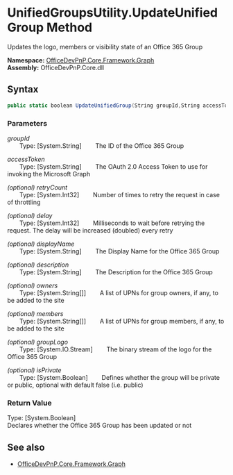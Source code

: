 # UnifiedGroupsUtility.UpdateUnifiedGroup Method  
Updates the logo, members or visibility state of an Office 365 Group  

**Namespace:** [OfficeDevPnP.Core.Framework.Graph](OfficeDevPnP.Core.Framework.Graph.md)  
**Assembly:** OfficeDevPnP.Core.dll  
## Syntax
```C#
public static boolean UpdateUnifiedGroup(String groupId,String accessToken,Int32 retryCount,Int32 delay,String displayName,String description,String[] owners,String[] members,Stream groupLogo,Boolean isPrivate)
```
### Parameters
*groupId*  
&emsp;&emsp;Type: [System.String] 
&emsp;&emsp;The ID of the Office 365 Group  
  
*accessToken*  
&emsp;&emsp;Type: [System.String] 
&emsp;&emsp;The OAuth 2.0 Access Token to use for invoking the Microsoft Graph  
  
*(optional) retryCount*  
&emsp;&emsp;Type: [System.Int32] 
&emsp;&emsp;Number of times to retry the request in case of throttling  
  
*(optional) delay*  
&emsp;&emsp;Type: [System.Int32] 
&emsp;&emsp;Milliseconds to wait before retrying the request. The delay will be increased (doubled) every retry  
  
*(optional) displayName*  
&emsp;&emsp;Type: [System.String] 
&emsp;&emsp;The Display Name for the Office 365 Group  
  
*(optional) description*  
&emsp;&emsp;Type: [System.String] 
&emsp;&emsp;The Description for the Office 365 Group  
  
*(optional) owners*  
&emsp;&emsp;Type: [System.String[]] 
&emsp;&emsp;A list of UPNs for group owners, if any, to be added to the site  
  
*(optional) members*  
&emsp;&emsp;Type: [System.String[]] 
&emsp;&emsp;A list of UPNs for group members, if any, to be added to the site  
  
*(optional) groupLogo*  
&emsp;&emsp;Type: [System.IO.Stream] 
&emsp;&emsp;The binary stream of the logo for the Office 365 Group  
  
*(optional) isPrivate*  
&emsp;&emsp;Type: [System.Boolean] 
&emsp;&emsp;Defines whether the group will be private or public, optional with default false (i.e. public)  
  
### Return Value
Type: [System.Boolean]  
Declares whether the Office 365 Group has been updated or not

## See also
- [OfficeDevPnP.Core.Framework.Graph](OfficeDevPnP.Core.Framework.Graph.md)
